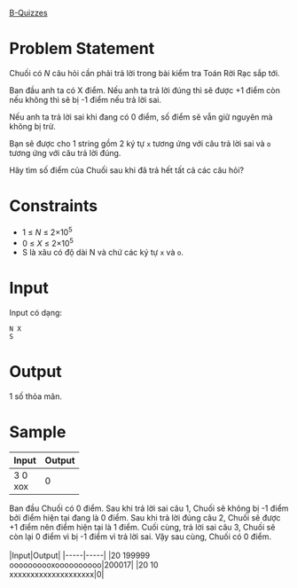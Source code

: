 [B-Quizzes](https://atcoder.jp/contests/abc184/tasks/abc184_b)
# Problem Statement
Chuối có *N* câu hỏi cần phải trả lời trong bài kiểm tra Toán Rời Rạc sắp tới. 

Ban đầu anh ta có X điểm. Nếu anh ta trả lời đúng thì sẽ được +1 điểm còn nếu không thì sẽ bị -1 điểm nếu trả lời sai.

Nếu anh ta trả lời sai khi đang có 0 điểm, số điểm sẽ vẫn giữ nguyên mà không bị trừ.

Bạn sẽ được cho 1 string gồm 2 ký tự `x` tương ứng với câu trả lời sai và `o` tương ứng với câu trả lời đúng. 

Hãy tìm số điểm của Chuối sau khi đã trả hết tất cả các câu hỏi?

# Constraints
* 1 ≤ *N* ≤ 2×10<sup>5<sup/>
* 0 ≤ *X* ≤ 2×10<sup>5<sup/>
* S là xâu có độ dài N và chứ các ký tự `x` và `o`.
  
# Input
Input có dạng:
```
N X
S
```
# Output
1 số thỏa mãn.

# Sample
|Input|Output|
|-----|-----|
|3 0<br/>xox|0|

Ban đầu Chuối có 0 điểm. 
Sau khi trả lời sai câu 1, Chuối sẽ không bị -1 điểm bởi điểm hiện tại đang là 0 điểm.
Sau khi trả lời đúng câu 2, Chuối sẽ được +1 điểm nên điểm hiện tại là 1 điểm.
Cuối cùng, trả lời sai câu 3, Chuối sẽ còn lại 0 điểm vì bị -1 điểm vì trả lời sai.
Vậy sau cùng, Chuối có 0 điểm.
<br>
<br>
|Input|Output|
|-----|-----|
|20 199999<br/>oooooooooxoooooooooo|200017|
|20 10<br/>xxxxxxxxxxxxxxxxxxxx|0|
